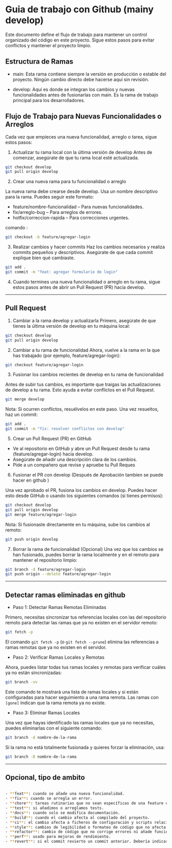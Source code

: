 # Guia de trabajo con Github (mainy develop)

Este documento define el flujo de trabajo para mantener un control organizado del código en este proyecto. Sigue estos pasos para evitar conflictos y mantener el proyecto limpio.

## Estructura de Ramas

* main: Esta rama contiene siempre la versión en producción o estable del proyecto. Ningún cambio directo debe hacerse aquí sin revisión.

* develop: Aquí es donde se integran los cambios y nuevas funcionalidades antes de fusionarlas con main. Es la rama de trabajo principal para los desarrolladores.

## Flujo de Trabajo para Nuevas Funcionalidades o Arreglos
Cada vez que empieces una nueva funcionalidad, arreglo o tarea, sigue estos pasos:

1. Actualizar tu rama local con la última versión de develop
Antes de comenzar, asegúrate de que tu rama local esté actualizada.

```bash
git checkout develop
git pull origin develop
```

2. Crear una nueva rama para tu funcionalidad o arreglo

La nueva rama debe crearse desde develop. Usa un nombre descriptivo para la rama. Puedes seguir este formato:

* feature/nombre-funcionalidad – Para nuevas funcionalidades.
* fix/arreglo-bug – Para arreglos de errores.
* hotfix/correccion-rapida – Para correcciones urgentes.

comando :

```bash
git checkout -b feature/agregar-login
```

3. Realizar cambios y hacer commits
Haz los cambios necesarios y realiza commits pequeños y descriptivos. Asegúrate de que cada commit explique bien qué cambiaste.

```bash
git add .
git commit -m "feat: agregar formulario de login"
```

4. Cuando termines una nueva funcionalidad o arreglo en tu rama, sigue estos pasos antes de abrir un Pull Request (PR) hacia develop.

---

## Pull Request

1. Cambiar a la rama develop y actualizarla
Primero, asegúrate de que tienes la última versión de develop en tu máquina local:

```bash
git checkout develop
git pull origin develop
```

2. Cambiar a tu rama de funcionalidad
Ahora, vuelve a la rama en la que has trabajado (por ejemplo, feature/agregar-login):

```bash
git checkout feature/agregar-login
```

3. Fusionar los cambios recientes de develop en tu rama de funcionalidad

Antes de subir tus cambios, es importante que traigas las actualizaciones de develop a tu rama. Esto ayuda a evitar conflictos en el Pull Request.


```bash
git merge develop
```

Nota: Si ocurren conflictos, resuélvelos en este paso. Una vez resueltos, haz un commit:

```bash
git add .
git commit -m "fix: resolver conflictos con develop"
```

5. Crear un Pull Request (PR) en GitHub

* Ve al repositorio en GitHub y abre un Pull Request desde tu rama (feature/agregar-login) hacia develop.
* Asegúrate de añadir una descripción clara de los cambios.
* Pide a un compañero que revise y apruebe tu Pull Reques

6. Fusionar el PR con develop (Después de Aprobación tambien se puede hacer en github )

Una vez aprobado el PR, fusiona los cambios en develop. Puedes hacer esto desde GitHub o usando los siguientes comandos (si tienes permisos):

```bash
git checkout develop
git pull origin develop
git merge feature/agregar-login
```

Nota: Si fusionaste directamente en tu máquina, sube los cambios al remoto:

```bash
git push origin develop
```

7. Borrar la rama de funcionalidad (Opcional)
Una vez que los cambios se han fusionado, puedes borrar la rama localmente y en el remoto para mantener el repositorio limpio:

```bash
git branch -d feature/agregar-login
git push origin --delete feature/agregar-login
```
---

## Detectar ramas eliminadas en github


* Paso 1: Detectar Ramas Remotas Eliminadas

Primero, necesitas sincronizar tus referencias locales con las del repositorio remoto para detectar las ramas que ya no existen en el servidor remoto:

```bash
git fetch -p
```

El comando `git fetch -p` (o `git fetch --prune`) elimina las referencias a ramas remotas que ya no existen en el servidor.

* Paso 2: Verificar Ramas Locales y Remotas

Ahora, puedes listar todas tus ramas locales y remotas para verificar cuáles ya no están sincronizadas:

```bash
git branch -vv

```

Este comando te mostrará una lista de ramas locales y si están configuradas para hacer seguimiento a una rama remota. Las ramas con `[gone]` indican que la rama remota ya no existe.

* Paso 3: Eliminar Ramas Locales

Una vez que hayas identificado las ramas locales que ya no necesitas, puedes eliminarlas con el siguiente comando:

```bash
git branch -d nombre-de-la-rama
```

Si la rama no está totalmente fusionada y quieres forzar la eliminación, usa:

```bash
git branch -D nombre-de-la-rama

```

---
## Opcional, tipo de ambito 

```bash

- **feat**: cuando se añade una nueva funcionalidad.
- **fix**: cuando se arregla un error.
- **chore**: tareas rutinarias que no sean específicas de una feature o un error como por ejemplo añadir contenido al fichero `.gitignore` o instalar una dependencia.
- **test**: si añadimos o arreglamos tests.
- **docs**: cuando solo se modifica documentación.
- **build**: cuando el cambio afecta al compilado del proyecto.
- **ci**: el cambio afecta a ficheros de configuración y scripts relacionados con la integración continua.
- **style**: cambios de legibilidad o formateo de código que no afecta a funcionalidad.
- **refactor**: cambio de código que no corrige errores ni añade funcionalidad, pero mejora el código.
- **perf**: usado para mejoras de rendimiento.
- **revert**: si el commit revierte un commit anterior. Debería indicarse el hash del commit que se revierte.

```